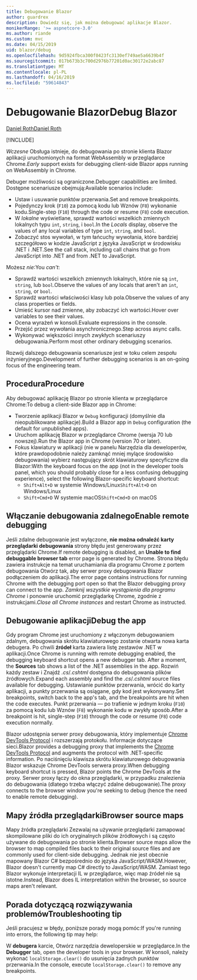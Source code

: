 ```yaml
---
title: Debugowanie Blazor
author: guardrex
description: Dowiedz się, jak można debugować aplikacje Blazor.
monikerRange: '>= aspnetcore-3.0'
ms.author: riande
ms.custom: mvc
ms.date: 04/15/2019
uid: blazor/debug
ms.openlocfilehash: 9d5924fbca300f0423fc3130ef749ae5a6639b4f
ms.sourcegitcommit: 017b673b3c700d2976b77201d0ac30172e2abc87
ms.translationtype: MT
ms.contentlocale: pl-PL
ms.lasthandoff: 04/16/2019
ms.locfileid: "59614843"
---
```

# <a name="debug-blazor"></a><span data-ttu-id="3158a-103">Debugowanie Blazor</span><span class="sxs-lookup"><span data-stu-id="3158a-103">Debug Blazor</span></span>

[<span data-ttu-id="3158a-104">Daniel Roth</span><span class="sxs-lookup"><span data-stu-id="3158a-104">Daniel Roth</span></span>](https://github.com/danroth27)

[!INCLUDE[](~/includes/razor-components-preview-notice.md)]

<span data-ttu-id="3158a-105">*Wczesne* Obsługa istnieje, do debugowania po stronie klienta Blazor aplikacji uruchomionych na format WebAssembly w przeglądarce Chrome.</span><span class="sxs-lookup"><span data-stu-id="3158a-105">*Early* support exists for debugging client-side Blazor apps running on WebAssembly in Chrome.</span></span>

<span data-ttu-id="3158a-106">Debuger możliwości są ograniczone.</span><span class="sxs-lookup"><span data-stu-id="3158a-106">Debugger capabilities are limited.</span></span> <span data-ttu-id="3158a-107">Dostępne scenariusze obejmują:</span><span class="sxs-lookup"><span data-stu-id="3158a-107">Available scenarios include:</span></span>

* <span data-ttu-id="3158a-108">Ustaw i usuwanie punktów przerwania.</span><span class="sxs-lookup"><span data-stu-id="3158a-108">Set and remove breakpoints.</span></span>
* <span data-ttu-id="3158a-109">Pojedynczy krok (`F10`) za pomocą kodu lub Wznów (`F8`) wykonanie kodu.</span><span class="sxs-lookup"><span data-stu-id="3158a-109">Single-step (`F10`) through the code or resume (`F8`) code execution.</span></span>
* <span data-ttu-id="3158a-110">W *lokalne* wyświetlane, sprawdź wartości wszelkich zmiennych lokalnych typu `int`, `string`, i `bool`.</span><span class="sxs-lookup"><span data-stu-id="3158a-110">In the *Locals* display, observe the values of any local variables of type `int`, `string`, and `bool`.</span></span>
* <span data-ttu-id="3158a-111">Zobaczyć stos wywołań, w tym łańcuchy wywołania, które bardziej szczegółowo w kodzie JavaScript z języka JavaScript w środowisku .NET i .NET.</span><span class="sxs-lookup"><span data-stu-id="3158a-111">See the call stack, including call chains that go from JavaScript into .NET and from .NET to JavaScript.</span></span>

<span data-ttu-id="3158a-112">Możesz *nie*:</span><span class="sxs-lookup"><span data-stu-id="3158a-112">You *can't*:</span></span>

* <span data-ttu-id="3158a-113">Sprawdź wartości wszelkich zmiennych lokalnych, które nie są `int`, `string`, lub `bool`.</span><span class="sxs-lookup"><span data-stu-id="3158a-113">Observe the values of any locals that aren't an `int`, `string`, or `bool`.</span></span>
* <span data-ttu-id="3158a-114">Sprawdź wartości właściwości klasy lub pola.</span><span class="sxs-lookup"><span data-stu-id="3158a-114">Observe the values of any class properties or fields.</span></span>
* <span data-ttu-id="3158a-115">Umieść kursor nad zmienne, aby zobaczyć ich wartości.</span><span class="sxs-lookup"><span data-stu-id="3158a-115">Hover over variables to see their values.</span></span>
* <span data-ttu-id="3158a-116">Ocena wyrażeń w konsoli.</span><span class="sxs-lookup"><span data-stu-id="3158a-116">Evaluate expressions in the console.</span></span>
* <span data-ttu-id="3158a-117">Przejść przez wywołania asynchronicznego.</span><span class="sxs-lookup"><span data-stu-id="3158a-117">Step across async calls.</span></span>
* <span data-ttu-id="3158a-118">Wykonywać większości innych zwykłych scenariuszy debugowania.</span><span class="sxs-lookup"><span data-stu-id="3158a-118">Perform most other ordinary debugging scenarios.</span></span>

<span data-ttu-id="3158a-119">Rozwój dalszego debugowania scenariusze jest w toku celem zespołu inżynieryjnego.</span><span class="sxs-lookup"><span data-stu-id="3158a-119">Development of further debugging scenarios is an on-going focus of the engineering team.</span></span>

## <a name="procedure"></a><span data-ttu-id="3158a-120">Procedura</span><span class="sxs-lookup"><span data-stu-id="3158a-120">Procedure</span></span>

<span data-ttu-id="3158a-121">Aby debugować aplikację Blazor po stronie klienta w przeglądarce Chrome:</span><span class="sxs-lookup"><span data-stu-id="3158a-121">To debug a client-side Blazor app in Chrome:</span></span>

* <span data-ttu-id="3158a-122">Tworzenie aplikacji Blazor w `Debug` konfiguracji (domyślnie dla nieopublikowane aplikacje).</span><span class="sxs-lookup"><span data-stu-id="3158a-122">Build a Blazor app in `Debug` configuration (the default for unpublished apps).</span></span>
* <span data-ttu-id="3158a-123">Uruchom aplikację Blazor w przeglądarce Chrome (wersja 70 lub nowszej).</span><span class="sxs-lookup"><span data-stu-id="3158a-123">Run the Blazor app in Chrome (version 70 or later).</span></span>
* <span data-ttu-id="3158a-124">Fokus klawiatury w aplikacji (nie w panelu Narzędzia dla deweloperów, które prawdopodobnie należy zamknąć mniej mylące środowisko debugowania) wybierz następujący skrót klawiaturowy specyficzne dla Blazor:</span><span class="sxs-lookup"><span data-stu-id="3158a-124">With the keyboard focus on the app (not in the developer tools panel, which you should probably close for a less confusing debugging experience), select the following Blazor-specific keyboard shortcut:</span></span>
  * <span data-ttu-id="3158a-125">`Shift+Alt+D` w systemie Windows/Linux</span><span class="sxs-lookup"><span data-stu-id="3158a-125">`Shift+Alt+D` on Windows/Linux</span></span>
  * <span data-ttu-id="3158a-126">`Shift+Cmd+D` W systemie macOS</span><span class="sxs-lookup"><span data-stu-id="3158a-126">`Shift+Cmd+D` on macOS</span></span>

## <a name="enable-remote-debugging"></a><span data-ttu-id="3158a-127">Włączanie debugowania zdalnego</span><span class="sxs-lookup"><span data-stu-id="3158a-127">Enable remote debugging</span></span>

<span data-ttu-id="3158a-128">Jeśli zdalne debugowanie jest wyłączone, **nie można odnaleźć karty przeglądarki debugowania** strony błędu jest generowany przez przeglądarki Chrome.</span><span class="sxs-lookup"><span data-stu-id="3158a-128">If remote debugging is disabled, an **Unable to find debuggable browser tab** error page is generated by Chrome.</span></span> <span data-ttu-id="3158a-129">Strona błędu zawiera instrukcje na temat uruchamiania dla programu Chrome z portem debugowania Otwórz tak, aby serwer proxy debugowania Blazor podłączeniem do aplikacji.</span><span class="sxs-lookup"><span data-stu-id="3158a-129">The error page contains instructions for running Chrome with the debugging port open so that the Blazor debugging proxy can connect to the app.</span></span> <span data-ttu-id="3158a-130">*Zamknij wszystkie wystąpienia dla programu Chrome* i ponownie uruchomić przeglądarkę Chrome, zgodnie z instrukcjami.</span><span class="sxs-lookup"><span data-stu-id="3158a-130">*Close all Chrome instances* and restart Chrome as instructed.</span></span>

## <a name="debug-the-app"></a><span data-ttu-id="3158a-131">Debugowanie aplikacji</span><span class="sxs-lookup"><span data-stu-id="3158a-131">Debug the app</span></span>

<span data-ttu-id="3158a-132">Gdy program Chrome jest uruchomiony z włączonym debugowaniem zdalnym, debugowania skrótu klawiaturowego zostanie otwarta nowa karta debugera. Po chwili **źródeł** karta zawiera listę zestawów .NET w aplikacji.</span><span class="sxs-lookup"><span data-stu-id="3158a-132">Once Chrome is running with remote debugging enabled, the debugging keyboard shortcut opens a new debugger tab. After a moment, the **Sources** tab shows a list of the .NET assemblies in the app.</span></span> <span data-ttu-id="3158a-133">Rozwiń każdy zestaw i Znajdź *.cs*/*.cshtml* dostępna do debugowania plików źródłowych.</span><span class="sxs-lookup"><span data-stu-id="3158a-133">Expand each assembly and find the *.cs*/*.cshtml* source files available for debugging.</span></span> <span data-ttu-id="3158a-134">Ustawianie punktów przerwania, wrócić do karty aplikacji, a punkty przerwania są osiągane, gdy kod jest wykonywany.</span><span class="sxs-lookup"><span data-stu-id="3158a-134">Set breakpoints, switch back to the app's tab, and the breakpoints are hit when the code executes.</span></span> <span data-ttu-id="3158a-135">Punkt przerwania — po trafienie w jednym kroku (`F10`) za pomocą kodu lub Wznów (`F8`) wykonanie kodu w zwykły sposób.</span><span class="sxs-lookup"><span data-stu-id="3158a-135">After a breakpoint is hit, single-step (`F10`) through the code or resume (`F8`) code execution normally.</span></span>

<span data-ttu-id="3158a-136">Blazor udostępnia serwer proxy debugowania, który implementuje [Chrome DevTools Protocol](https://chromedevtools.github.io/devtools-protocol/) i rozszerzają protokołu. Informacje dotyczące sieci.</span><span class="sxs-lookup"><span data-stu-id="3158a-136">Blazor provides a debugging proxy that implements the [Chrome DevTools Protocol](https://chromedevtools.github.io/devtools-protocol/) and augments the protocol with .NET-specific information.</span></span> <span data-ttu-id="3158a-137">Po naciśnięciu klawisza skrótu klawiaturowego debugowania Blazor wskazuje Chrome DevTools serwera proxy.</span><span class="sxs-lookup"><span data-stu-id="3158a-137">When debugging keyboard shortcut is pressed, Blazor points the Chrome DevTools at the proxy.</span></span> <span data-ttu-id="3158a-138">Serwer proxy łączy do okna przeglądarki, w przypadku znalezienia do debugowania (dlatego trzeba włączyć zdalne debugowanie).</span><span class="sxs-lookup"><span data-stu-id="3158a-138">The proxy connects to the browser window you're seeking to debug (hence the need to enable remote debugging).</span></span>

## <a name="browser-source-maps"></a><span data-ttu-id="3158a-139">Mapy źródła przeglądarki</span><span class="sxs-lookup"><span data-stu-id="3158a-139">Browser source maps</span></span>

<span data-ttu-id="3158a-140">Mapy źródła przeglądarki Zezwalaj na używanie przeglądarki zamapować skompilowane pliki do ich oryginalnych plików źródłowych i są często używane do debugowania po stronie klienta.</span><span class="sxs-lookup"><span data-stu-id="3158a-140">Browser source maps allow the browser to map compiled files back to their original source files and are commonly used for client-side debugging.</span></span> <span data-ttu-id="3158a-141">Jednak nie jest obecnie mapowany Blazor C# bezpośrednio do języka JavaScript/WASM.</span><span class="sxs-lookup"><span data-stu-id="3158a-141">However, Blazor doesn't currently map C# directly to JavaScript/WASM.</span></span> <span data-ttu-id="3158a-142">Zamiast tego Blazor wykonuje interpretacji IL w przeglądarce, więc map źródeł nie są istotne.</span><span class="sxs-lookup"><span data-stu-id="3158a-142">Instead, Blazor does IL interpretation within the browser, so source maps aren't relevant.</span></span>

## <a name="troubleshooting-tip"></a><span data-ttu-id="3158a-143">Porada dotyczącą rozwiązywania problemów</span><span class="sxs-lookup"><span data-stu-id="3158a-143">Troubleshooting tip</span></span>

<span data-ttu-id="3158a-144">Jeśli pracujesz w błędy, poniższe porady mogą pomóc:</span><span class="sxs-lookup"><span data-stu-id="3158a-144">If you're running into errors, the following tip may help:</span></span>

<span data-ttu-id="3158a-145">W **debugera** karcie, Otwórz narzędzia deweloperskie w przeglądarce.</span><span class="sxs-lookup"><span data-stu-id="3158a-145">In the **Debugger** tab, open the developer tools in your browser.</span></span> <span data-ttu-id="3158a-146">W konsoli, należy wykonać `localStorage.clear()` do usunięcia żadnych punktów przerwania.</span><span class="sxs-lookup"><span data-stu-id="3158a-146">In the console, execute `localStorage.clear()` to remove any breakpoints.</span></span>
